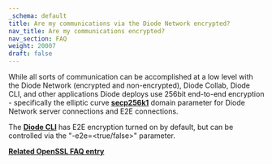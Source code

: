```yaml
---
_schema: default
title: Are my communications via the Diode Network encrypted?
nav_title: Are my communications encrypted?
nav_section: FAQ
weight: 20007
draft: false
---
```

While all sorts of communication can be accomplished at a low level with the Diode Network (encrypted and non-encrypted), Diode Collab, Diode CLI, and other applications Diode deploys use 256bit end-to-end encryption - specifically the elliptic curve [**secp256k1**](https://www.secg.org/sec2-v2.pdf) domain parameter for Diode Network server connections and E2E connections.

The [**Diode CLI**](https://cli.docs.diode.io/docs/features/cli-commands/)  has E2E encryption turned on by default, but can be controlled via the "-e2e=&lt;true/false&gt;" parameter.

<a href="https://network.docs.diode.io/docs/troubleshooting/inconsistency-issues-when-using-open-ssl/" target="_blank" rel="noopener"><strong>Related OpenSSL FAQ entry</strong></a>

&nbsp;